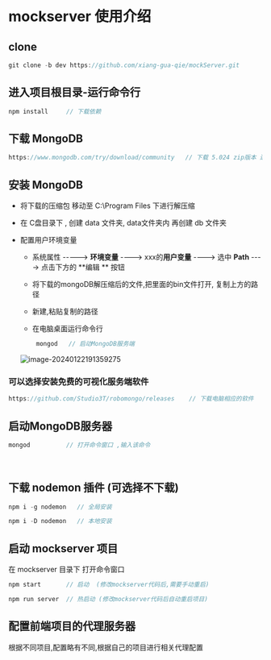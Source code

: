 # mockserver 使用介绍

## clone

 ```javascript
 git clone -b dev https://github.com/xiang-gua-qie/mockServer.git
 ```



## 进入项目根目录-运行命令行

```javascript
npm install     // 下载依赖
```



## 下载 MongoDB

```javascript
https://www.mongodb.com/try/download/community   // 下载 5.024 zip版本 进行安装
```



## 安装 MongoDB



  	

+ 将下载的压缩包 移动至  C:\Program Files 下进行解压缩

+ 在 C盘目录下 , 创建  data 文件夹, data文件夹内 再创建 db 文件夹

+ 配置用户环境变量

  + 系统属性 ----->  **环境变量** ----> xxx的**用户变量** ----> 选中 **Path** ----> 点击下方的  **编辑 ** 按钮 

  + 将下载的mongoDB解压缩后的文件,把里面的bin文件打开, 复制上方的路径

  + 新建,粘贴复制的路径

  + 在电脑桌面运行命令行

    ```javascript
     mongod   // 启动MongoDB服务端
    ```

    

  

  ![image-20240122191359275](C:\Users\香瓜茄\AppData\Roaming\Typora\typora-user-images\image-20240122191359275.png)

###  可以选择安装免费的可视化服务端软件

```javascript
https://github.com/Studio3T/robomongo/releases    // 下载电脑相应的软件
```



## 启动MongoDB服务器



```javascript
mongod          // 打开命令窗口 ,输入该命令
```



  

​	



## 下载 nodemon 插件 (可选择不下载)



```javascript
npm i -g nodemon   // 全局安装

npm i -D nodemon   // 本地安装

```





## 启动 mockserver  项目



在 mockserver   目录下 打开命令窗口

```js
npm start       // 启动  (修改mockserver代码后,需要手动重启)

npm run server  // 热启动 (修改mockserver代码后自动重启项目)
```





## 配置前端项目的代理服务器

根据不同项目,配置略有不同,根据自己的项目进行相关代理配置

